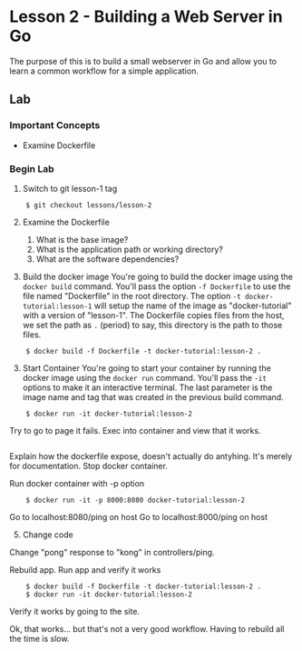 # Lesson 2 - Building a Web Server in Go
The purpose of this is to build a small webserver in Go and allow you to learn a common workflow for a simple application.


## Lab
### Important Concepts 
 - Examine Dockerfile


### Begin Lab

1. Switch to git lesson-1 tag
```
	$ git checkout lessons/lesson-2
```

2. Examine the Dockerfile

	1. What is the base image?
	2. What is the application path or working directory?
	3. What are the software dependencies?



3. Build the docker image
You're going to build the docker image using the `docker build` command. You'll pass the option `-f Dockerfile` to use the file named "Dockerfile" in the root directory. The option `-t docker-tutorial:lesson-1` will setup the name of the image as "docker-tutorial" with a version of "lesson-1". The Dockerfile copies files from the host, we set the path as `.` (period) to say, this directory is the path to those files.


```
	$ docker build -f Dockerfile -t docker-tutorial:lesson-2 .
```

3. Start Container
You're going to start your container by running the docker image using the `docker run` command. You'll pass the `-it` options to make it an interactive terminal. The last parameter is the image name and tag that was created in the previous build command.



```
	$ docker run -it docker-tutorial:lesson-2
```

Try to go to page it fails. Exec into container and view that it works.

```
```

Explain how the dockerfile expose, doesn't actually do antyhing. It's merely for documentation. Stop docker container.

Run docker container with -p option

```
	$ docker run -it -p 8000:8080 docker-tutorial:lesson-2
```

Go to localhost:8080/ping on host
Go to localhost:8000/ping on host



5. Change code

Change "pong" response to "kong" in controllers/ping.

Rebuild app. Run app and verify it works

```
	$ docker build -f Dockerfile -t docker-tutorial:lesson-2 .
	$ docker run -it docker-tutorial:lesson-2
```
Verify it works by going to the site. 

Ok, that works... but that's not a very good workflow. Having to rebuild all the time is slow.